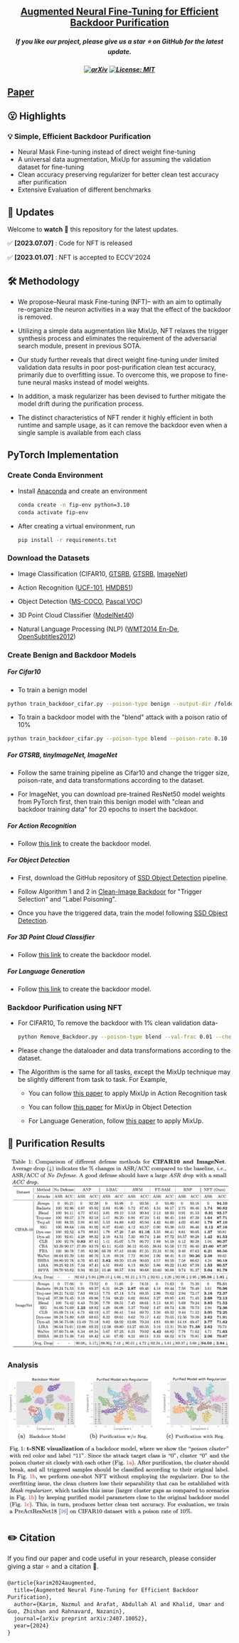 
<h2 align="center"> <a href="https://github.com/nazmul-karim170/NFT-Augmented-Backdoor-Purification">Augmented Neural Fine-Tuning for Efficient
Backdoor Purification</a></h2>
<h5 align="center"> If you like our project, please give us a star ⭐ on GitHub for the latest update.  </h2>

<h5 align="center">

[![arXiv](https://img.shields.io/badge/Arxiv-2312.09313-b31b1b.svg?logo=arXiv)](https://arxiv.org/abs/2407.10052)
[![License: MIT](https://img.shields.io/badge/License-MIT-yellow.svg)](https://github.com/nazmul-karim170/NFT-Augmented-Backdoor-Purification/blob/main/LICENSE) 

</h5>

## [Paper](https://arxiv.org/abs/2407.10052) 


## 😮 Highlights


### 💡 Simple, Efficient Backdoor Purification 
- Neural Mask Fine-tuning instead of direct weight fine-tuning
- A universal data augmentation, MixUp for assuming the validation dataset for fine-tuning
- Clean accuracy preserving regularizer for better clean test accuracy after purification
- Extensive Evaluation of different benchmarks 

## 🚩 **Updates**

Welcome to **watch** 👀 this repository for the latest updates.

✅ **[2023.07.07]** : Code for NFT is released

✅ **[2023.01.07]** : NFT is accepted to ECCV'2024


## 🛠️ Methodology
* We propose–Neural mask Fine-tuning (NFT)– with an aim to optimally re-organize the neuron activities in a way that the effect of the backdoor is removed.

* Utilizing a simple data augmentation like MixUp, NFT relaxes the trigger synthesis process and eliminates the requirement of the adversarial search module, present in previous SOTA.

* Our study further reveals that direct weight fine-tuning under limited validation data results in poor post-purification clean test accuracy, primarily due to overfitting issue. To overcome this, we propose to
fine-tune neural masks instead of model weights.

* In addition, a mask regularizer has been devised to further mitigate the model drift during the purification process.
  
* The distinct characteristics of NFT render it highly efficient in both runtime and sample usage, as it can remove the backdoor even when a single sample is available from each class
  
## PyTorch Implementation 

### Create Conda Environment 

* Install <a href="https://docs.anaconda.com/anaconda/install/linux/">Anaconda</a> and create an environment
	```bash
	conda create -n fip-env python=3.10
 	conda activate fip-env
	```

* After creating a virtual environment, run
	```bash
	pip install -r requirements.txt
	```

### Download the Datasets
* Image Classification (CIFAR10, <a href="https://kaggle.com/datasets/meowmeowmeowmeowmeow/gtsrb-german-traffic-sign/data">GTSRB</a>, <a href="https://www.kaggle.com/datasets/nikhilshingadiya/tinyimagenet200">GTSRB</a>, <a href="https://www.kaggle.com/c/imagenet-object-localization-challenge/data">ImageNet</a>)

* Action Recognition (<a href="https://www.kaggle.com/datasets/pevogam/ucf101">UCF-101</a>, <a href="https://www.kaggle.com/datasets/easonlll/hmdb51">HMDB51</a>)

* Object Detection (<a href="https://www.kaggle.com/datasets/sabahesaraki/2017-2017">MS-COCO</a>, <a href="https://www.kaggle.com/datasets/gopalbhattrai/pascal-voc-2012-dataset">Pascal VOC</a>)
  
* 3D Point Cloud Classifier (<a href="https://www.kaggle.com/datasets/balraj98/modelnet40-princeton-3d-object-dataset">ModelNet40</a>)

* Natural Language Processing (NLP) (<a href="https://www.kaggle.com/datasets/mohamedlotfy50/wmt-2014-english-german">WMT2014 En-De</a>, <a href="https://opus.nlpl.eu/OpenSubtitles/corpus/version/OpenSubtitles">OpenSubtitles2012</a>)


### Create Benign and Backdoor Models 

##### For Cifar10

* To train a benign model

```bash
python train_backdoor_cifar.py --poison-type benign --output-dir /folder/to/save --gpuid 0 
```

* To train a backdoor model with the "blend" attack with a poison ratio of 10%

```bash
python train_backdoor_cifar.py --poison-type blend --poison-rate 0.10 --output-dir /folder/to/save --gpuid 0 
```

##### For GTSRB, tinyImageNet, ImageNet

* Follow the same training pipeline as Cifar10 and change the trigger size, poison-rate, and data transformations according to the dataset.
  
* For ImageNet, you can download pre-trained ResNet50 model weights from PyTorch first, then train this benign model with "clean and backdoor training data" for 20 epochs to insert the backdoor.

##### For Action Recognition

* Follow <a href="https://github.com/ShihaoZhaoZSH/Video-Backdoor-Attack">this link</a> to create the backdoor model.
  
##### For Object Detection 

* First, download the GitHub repository of <a href="https://github.com/sgrvinod/a-PyTorch-Tutorial-to-Object-Detection">SSD Object Detection</a> pipeline.

* Follow Algorithm 1 and 2 in  <a href="https://openreview.net/pdf?id=rFQfjDC9Mt ">Clean-Image Backdoor</a> for "Trigger Selection" and "Label Poisoning".

* Once you have the triggered data, train the model following <a href="https://github.com/sgrvinod/a-PyTorch-Tutorial-to-Object-Detection">SSD Object Detection</a>.

##### For 3D Point Cloud Classifier

* Follow <a href="https://github.com/zhenxianglance/PCBA">this link</a> to create the backdoor model.

##### For Language Generation

* Follow <a href="https://github.com/ShannonAI/backdoor_nlg">this link</a> to create the backdoor model.



### Backdoor Purification using NFT

* For CIFAR10, To remove the backdoor with 1% clean validation data-
  
	```bash
	python Remove_Backdoor.py --poison-type blend --val-frac 0.01 --checkpoint "path/to/backdoor/model" --gpuid 0 
	```

* Please change the dataloader and data transformations according to the dataset.
   
* The Algorithm is the same for all tasks, except the MixUp technique may be slightly different from task to task. For Example,
  
	* You can follow <a href="https://arxiv.org/abs/2012.03457">this paper</a> to apply MixUp in Action Recognition task
   
  	* You can follow <a href="https://arxiv.org/html/2303.10343v2">this paper</a> for MixUp in Object Detection

  	* For Language Generation, follow <a href="https://aclanthology.org/2020.coling-main.305/">this paper</a> to apply MixUp.


## 🚀 Purification Results

<img src="assets/nft_results.png"/>

### Analysis

<img src="assets/nft_tsne.png"/>

## ✏️ Citation
If you find our paper and code useful in your research, please consider giving a star :star: and a citation :pencil:.

```
@article{karim2024augmented,
  title={Augmented Neural Fine-Tuning for Efficient Backdoor Purification},
  author={Karim, Nazmul and Arafat, Abdullah Al and Khalid, Umar and Guo, Zhishan and Rahnavard, Nazanin},
  journal={arXiv preprint arXiv:2407.10052},
  year={2024}
}
```
<!---->









	

